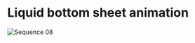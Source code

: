 # Liquid bottom sheet animation

![Sequence 08](https://user-images.githubusercontent.com/58117224/134849586-4f74cb94-981a-4cd7-aecf-7e5c8328caac.gif)
